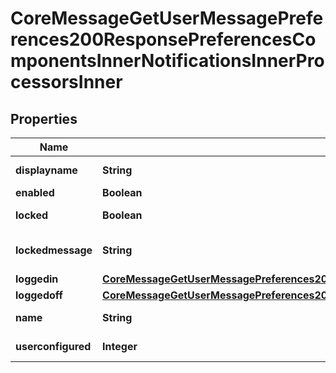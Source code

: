 

# CoreMessageGetUserMessagePreferences200ResponsePreferencesComponentsInnerNotificationsInnerProcessorsInner


## Properties

| Name | Type | Description | Notes |
|------------ | ------------- | ------------- | -------------|
|**displayname** | **String** | Display name |  [optional] |
|**enabled** | **Boolean** | Is enabled? |  [optional] |
|**locked** | **Boolean** | Is locked by admin? |  [optional] |
|**lockedmessage** | **String** | Text to display if locked |  [optional] |
|**loggedin** | [**CoreMessageGetUserMessagePreferences200ResponsePreferencesComponentsInnerNotificationsInnerProcessorsInnerLoggedin**](CoreMessageGetUserMessagePreferences200ResponsePreferencesComponentsInnerNotificationsInnerProcessorsInnerLoggedin.md) |  |  [optional] |
|**loggedoff** | [**CoreMessageGetUserMessagePreferences200ResponsePreferencesComponentsInnerNotificationsInnerProcessorsInnerLoggedoff**](CoreMessageGetUserMessagePreferences200ResponsePreferencesComponentsInnerNotificationsInnerProcessorsInnerLoggedoff.md) |  |  [optional] |
|**name** | **String** | Processor name |  [optional] |
|**userconfigured** | **Integer** | Is configured? |  [optional] |



